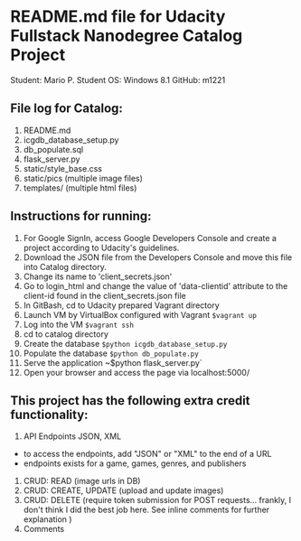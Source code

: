 # README.md file for Udacity Fullstack Nanodegree Catalog Project
Student: Mario P.
Student OS: Windows 8.1
GitHub: m1221

## File log for Catalog:
1. README.md
1. icgdb_database_setup.py
1. db_populate.sql
1. flask_server.py
1. static/style_base.css
1. static/pics (multiple image files)
1. templates/ (multiple html files)

## Instructions for running:
1. For Google SignIn, access Google Developers Console and create a project according to Udacity's guidelines.
1. Download the JSON file from the Developers Console and move this file into Catalog directory.
1. Change its name to 'client_secrets.json'
1. Go to login_html and change the value of 'data-clientid' attribute to the client-id found in the client_secrets.json file
1. In GitBash, cd to Udacity prepared Vagrant directory
1. Launch VM by VirtualBox configured with Vagrant
  `$vagrant up`
1. Log into the VM
  `$vagrant ssh`
1. cd to catalog directory
1. Create the database
  `$python icgdb_database_setup.py`
1. Populate the database
  `$python db_populate.py`
1. Serve the application
  ~$python flask_server.py`
1. Open your browser and access the page via localhost:5000/ 

## This project has the following extra credit functionality:
1. API Endpoints JSON, XML
  * to access the endpoints, add "JSON" or "XML" to the end of a URL
  * endpoints exists for a game, games, genres, and publishers
1. CRUD: READ (image urls in DB)
1. CRUD: CREATE, UPDATE (upload and update images)
1. CRUD: DELETE (require token submission for POST requests... frankly, I don't think I did the best job here. See inline comments for further explanation )
1. Comments
